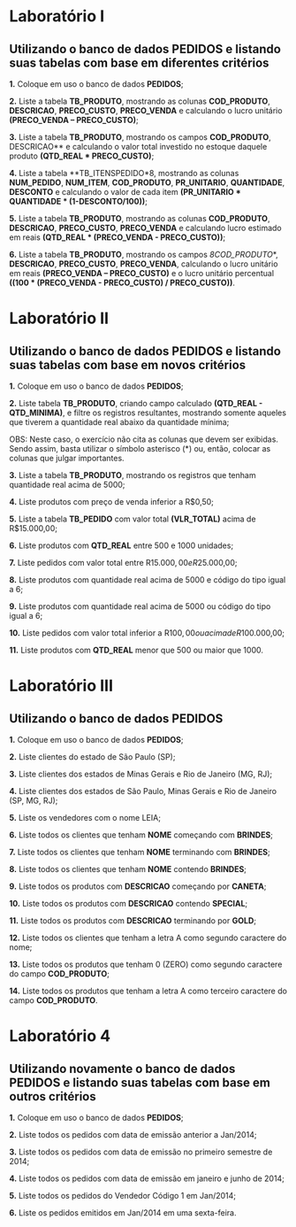 # Laboratório I
## Utilizando o banco de dados PEDIDOS e listando suas tabelas com base em diferentes critérios

**1.** Coloque em uso o banco de dados **PEDIDOS**;

**2.** Liste a tabela **TB_PRODUTO**, mostrando as colunas **COD_PRODUTO**, **DESCRICAO**, **PRECO_CUSTO**, **PRECO_VENDA** e calculando o 
lucro unitário **(PRECO_VENDA – PRECO_CUSTO)**;

**3.** Liste a tabela **TB_PRODUTO**, mostrando os campos **COD_PRODUTO**, DESCRICAO** e calculando o valor total investido no estoque daquele produto **(QTD_REAL * PRECO_CUSTO)**;

**4.** Liste a tabela **TB_ITENSPEDIDO*8, mostrando as colunas **NUM_PEDIDO**, **NUM_ITEM**, **COD_PRODUTO**, **PR_UNITARIO**, **QUANTIDADE**, **DESCONTO** e calculando o valor de cada item **(PR_UNITARIO * QUANTIDADE * (1-DESCONTO/100))**;

**5.** Liste a tabela **TB_PRODUTO**, mostrando as colunas **COD_PRODUTO**, **DESCRICAO**, **PRECO_CUSTO**, **PRECO_VENDA** e calculando lucro estimado em reais **(QTD_REAL * (PRECO_VENDA - PRECO_CUSTO))**;

**6.** Liste a tabela **TB_PRODUTO**, mostrando os campos *8COD_PRODUTO**, **DESCRICAO**, **PRECO_CUSTO**, **PRECO_VENDA**, calculando o lucro unitário em reais **(PRECO_VENDA – PRECO_CUSTO)** e o lucro unitário percentual **((100 * (PRECO_VENDA - PRECO_CUSTO) / PRECO_CUSTO))**.

# Laboratório II
## Utilizando o banco de dados PEDIDOS e listando suas tabelas com base em novos critérios

**1.** Coloque em uso o banco de dados **PEDIDOS**;

**2.** Liste tabela **TB_PRODUTO**, criando campo calculado **(QTD_REAL - QTD_MINIMA)**, e filtre os registros resultantes, mostrando somente aqueles que tiverem a quantidade real abaixo da quantidade mínima;

OBS: Neste caso, o exercício não cita as colunas que devem ser exibidas. Sendo assim, basta utilizar o símbolo asterisco (*) ou, então, colocar as colunas que julgar importantes.

**3.** Liste a tabela **TB_PRODUTO**, mostrando os registros que tenham quantidade real acima de 5000;

**4.** Liste produtos com preço de venda inferior a R$0,50;

**5.** Liste a tabela **TB_PEDIDO** com valor total **(VLR_TOTAL)** acima de R$15.000,00;

**6.** Liste produtos com **QTD_REAL** entre 500 e 1000 unidades;

**7.** Liste pedidos com valor total entre R$15.000,00 e R$25.000,00;

**8.** Liste produtos com quantidade real acima de 5000 e código do tipo igual a 6;

**9.** Liste produtos com quantidade real acima de 5000 ou código do tipo igual a 6;

**10.** Liste pedidos com valor total inferior a R$100,00 ou acima de R$100.000,00;

**11.** Liste produtos com **QTD_REAL** menor que 500 ou maior que 1000. 



# Laboratório III
## Utilizando o banco de dados PEDIDOS

**1.** Coloque em uso o banco de dados **PEDIDOS**;

**2.** Liste clientes do estado de São Paulo (SP);

**3.** Liste clientes dos estados de Minas Gerais e Rio de Janeiro (MG, RJ);

**4.** Liste clientes dos estados de São Paulo, Minas Gerais e Rio de Janeiro (SP, MG, RJ);

**5.** Liste os vendedores com o nome LEIA;

**6.** Liste todos os clientes que tenham **NOME** começando com **BRINDES**;

**7.** Liste todos os clientes que tenham **NOME** terminando com **BRINDES**;

**8.** Liste todos os clientes que tenham **NOME** contendo **BRINDES**;

**9.** Liste todos os produtos com **DESCRICAO** começando por **CANETA**;

**10.** Liste todos os produtos com **DESCRICAO** contendo **SPECIAL**;

**11.** Liste todos os produtos com **DESCRICAO** terminando por **GOLD**;

**12.** Liste todos os clientes que tenham a letra A como segundo caractere do nome;

**13.** Liste todos os produtos que tenham 0 (ZERO) como segundo caractere do campo **COD_PRODUTO**;

**14.** Liste todos os produtos que tenham a letra A como terceiro caractere do campo **COD_PRODUTO**.



# Laboratório 4
## Utilizando novamente o banco de dados PEDIDOS e listando suas tabelas com base em outros critérios

**1.** Coloque em uso o banco de dados **PEDIDOS**;

**2.** Liste todos os pedidos com data de emissão anterior a Jan/2014;

**3.** Liste todos os pedidos com data de emissão no primeiro semestre de 2014;

**4.** Liste todos os pedidos com data de emissão em janeiro e junho de 2014;

**5.** Liste todos os pedidos do Vendedor Código 1 em Jan/2014;

**6.** Liste os pedidos emitidos em Jan/2014 em uma sexta-feira. 
